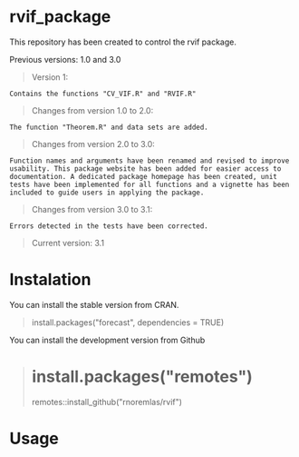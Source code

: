 # rvif_package

This repository has been created to control the rvif package.

Previous versions: 1.0 and 3.0

> Version 1:

    Contains the functions "CV_VIF.R" and "RVIF.R"

> Changes from version 1.0 to 2.0:

    The function "Theorem.R" and data sets are added.

> Changes from version 2.0 to 3.0:

    Function names and arguments have been renamed and revised to improve usability. This package website has been added for easier access to documentation. A dedicated package homepage has been created, unit tests have been implemented for all functions and a vignette has been included to guide users in applying the package.

> Changes from version 3.0 to 3.1:

    Errors detected in the tests have been corrected.

> Current version: 3.1

# Instalation

You can install the stable version from CRAN.

> install.packages("forecast", dependencies = TRUE)

You can install the development version from Github

> # install.packages("remotes")
> remotes::install_github("rnoremlas/rvif")

# Usage
